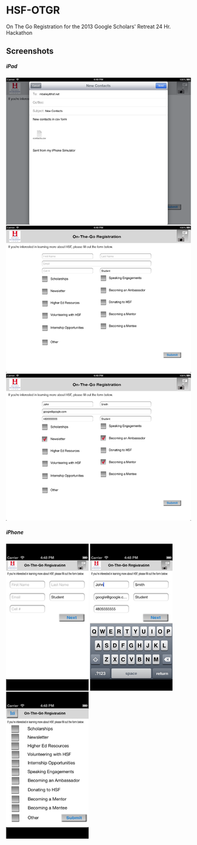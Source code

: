 HSF-OTGR
========

On The Go Registration for the 2013 Google Scholars' Retreat 24 Hr. Hackathon

## Screenshots

##### iPad
<img src="/OnTheGoReg/UIScreenshots/Contacts.png" width="auto" height="400"/>

<img src="/OnTheGoReg/UIScreenshots/iPadForm.png" width="auto" height="400"/>

<img src="/OnTheGoReg/UIScreenshots/iPadSampleForm.png" width="auto" height="400"/>

##### iPhone
<img src="/OnTheGoReg/UIScreenshots/iPhoneForm.png" width="auto" height="400"/>
<img src="/OnTheGoReg/UIScreenshots/iPhoneFormSample.png" width="auto" height="400"/>
<img src="/OnTheGoReg/UIScreenshots/iPhoneMailingList.png" width="auto" height="400"/>
